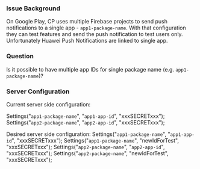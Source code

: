 ### Issue Background

On Google Play, CP uses multiple Firebase projects to send push notifications to a single app - `app1-package-name`. With that configuration they can test features and send the push notification to test users only. Unfortunately Huawei Push Notifications are linked to single app. 

### Question
Is it possible to have multiple app IDs for single package name (e.g.  `app1-package-name`)? 

### Server Configuration

Current server side configuration: 

Settings("`app1-package-name`", "`app1-app-id`", "xxxSECRETxxx"); 
Settings("`app2-package-name`", "`app2-app-id`", "xxxSECRETxxx"); 

Desired server side configuration: 
Settings("`app1-package-name`", "`app1-app-id`", "xxxSECRETxxx"); 
Settings("`app1-package-name`", "newIdForTest", "xxxSECRETxxx"); 
Settings("`app2-package-name`", "`app2-app-id`", "xxxSECRETxxx"); 
Settings("`app2-package-name`", "newIdForTest", "xxxSECRETxxx");
